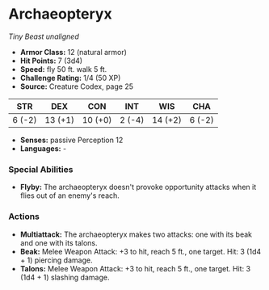 # Archaeopteryx

*Tiny* *Beast* *unaligned*

- **Armor Class:** 12 (natural armor)
- **Hit Points:** 7 (3d4)
- **Speed:** fly 50 ft. walk 5 ft.
- **Challenge Rating:** 1/4 (50 XP)
- **Source:** Creature Codex, page 25

| STR | DEX | CON | INT | WIS | CHA |
| --- | --- | --- | --- | --- | --- |
| 6 (-2) | 13 (+1) | 10 (+0) | 2 (-4) | 14 (+2) | 6 (-2) |

- **Senses:** passive Perception 12
- **Languages:** -

### Special Abilities

- **Flyby:** The archaeopteryx doesn't provoke opportunity attacks when it flies out of an enemy's reach.

### Actions

- **Multiattack:** The archaeopteryx makes two attacks: one with its beak and one with its talons.
- **Beak:** Melee Weapon Attack: +3 to hit, reach 5 ft., one target. Hit: 3 (1d4 + 1) piercing damage.
- **Talons:** Melee Weapon Attack: +3 to hit, reach 5 ft., one target. Hit: 3 (1d4 + 1) slashing damage.


